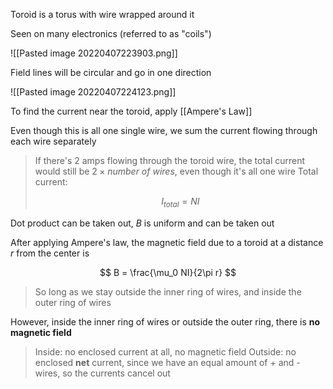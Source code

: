 Toroid is a torus with wire wrapped around it

Seen on many electronics (referred to as "coils")

![[Pasted image 20220407223903.png]]

Field lines will be circular and go in one direction

![[Pasted image 20220407224123.png]]

To find the current near the toroid, apply [[Ampere's Law]]

Even though this is all one single wire, we sum the current flowing through each wire separately

> If there's 2 amps flowing through the toroid wire, the total current would still be $2 \times number \ of \ wires$, even though it's all one wire
> Total current:
> 
> $$
> I_{total} = NI
> $$

Dot product can be taken out, $B$ is uniform and can be taken out

After applying Ampere's law, the magnetic field due to a toroid at a distance $r$ from the center is 

$$
B = \frac{\mu_0 NI}{2\pi r}
$$

> So long as we stay outside the inner ring of wires, and inside the outer ring of wires

However, inside the inner ring of wires or outside the outer ring, there is **no magnetic field**

> Inside: no enclosed current at all, no magnetic field
> Outside: no enclosed **net** current, since we have an equal amount of + and - wires, so the currents cancel out
